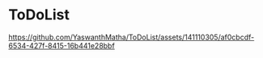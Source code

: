 # ToDoList
https://github.com/YaswanthMatha/ToDoList/assets/141110305/af0cbcdf-6534-427f-8415-16b441e28bbf
